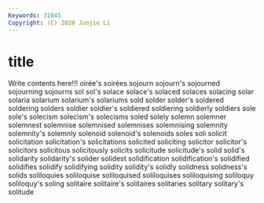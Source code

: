 ```yaml
---
Keywords: 31045
Copyright: (C) 2020 Junjie Li
---
```


# title

Write contents here!!!
oirée's 
soirées 
sojourn 
sojourn's
sojourned 
sojourning 
sojourns 
sol 
sol's 
solace 
solace's 
solaced 
solaces 
solacing
solar 
solaria 
solarium 
solarium's 
solariums 
sold 
solder 
solder's 
soldered 
soldering
solders 
soldier 
soldier's 
soldiered 
soldiering 
soldierly 
soldiers 
sole 
sole's 
solecism
solecism's 
solecisms 
soled 
solely 
solemn 
solemner 
solemnest 
solemnise 
solemnised 
solemnises
solemnising 
solemnity 
solemnity's 
solemnly 
solenoid 
solenoid's 
solenoids 
soles 
soli 
solicit
solicitation 
solicitation's 
solicitations 
solicited 
soliciting 
solicitor 
solicitor's 
solicitors 
solicitous 
solicitously
solicits 
solicitude 
solicitude's 
solid 
solid's 
solidarity 
solidarity's 
solider 
solidest 
solidification
solidification's 
solidified 
solidifies 
solidify 
solidifying 
solidity 
solidity's 
solidly 
solidness 
solidness's
solids 
soliloquies 
soliloquise 
soliloquised 
soliloquises 
soliloquising 
soliloquy 
soliloquy's 
soling 
solitaire
solitaire's 
solitaires 
solitaries 
solitary 
solitary's 
solitude 
